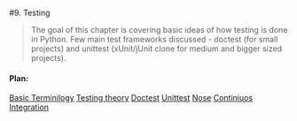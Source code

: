 #9. Testing

> The goal of this chapter is covering basic ideas of how testing is done in Python. Few main test frameworks discussed - doctest (for small projects) and unittest (xUnit/jUnit clone for medium and bigger sized projects).

#### Plan:

[Basic Terminilogy](/ch09-testing/s01-basic-terminilogy.md)
[Testing theory](/ch09-testing/s02-testing-theory.md)
[Doctest](/ch09-testing/s03-doctest.md)
[Unittest](/ch09-testing/s04-unittest.md)
[Nose](/ch09-testing/s05-nose.md)
[Continiuos Integration](/ch09-testing/s06-continiuos-integration.md)
    